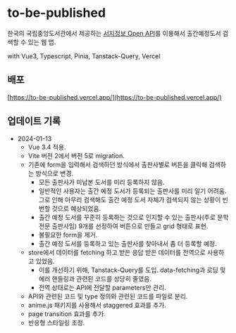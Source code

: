 # to-be-published

한국의 국립중앙도서관에서 제공하는 [서지정보 Open API](https://www.nl.go.kr/NL/contents/N31101030500.do)를 이용해서 출간예정도서 검색할 수 있는 웹 앱.


with Vue3, Typescript, Pinia, Tanstack-Query, Vercel 

## 배포

[https://to-be-published.vercel.app/](https://to-be-published.vercel.app/)

## 업데이트 기록

* 2024-01-13
  * Vue 3.4 적용.
  * Vite 버전 2에서 버전 5로 migration.
  * 기존에 form을 입력해서 검색하던 방식에서 출판사별로 버튼을 클릭해 검색하는 방식으로 변경.
    * 모든 출판사가 미납본 도서를 미리 등록하지 않음.
    * 일반적인 사용자는 출간 예정 도서가 등록되는 출판사를 미리 알기 어려움. 그로 인해 아무리 검색해도 출간 예정 도서 자체가 검색되지 않는 상황이 빈번할 것으로 예상되었음.
    * 출간 예정 도서를 꾸준히 등록하는 것으로 인지할 수 있는 출판사(주로 문학 전문 출판사임) 9개를 선정하여 버튼으로 만들고 grid 형태로 표현.
    * 불필요한 form을 제거.
    * 출간 예정 도서를 등록하고 있는 출판사를 찾아내서 좀 더 등록할 예정.
  * store에서 데이터를 fetching 하고 받은 응답 받은 데이터를 전역으로 사용하고 있었음.
    * 이를 개선하기 위해, Tanstack-Query를 도입. data-fetching과 로딩 및 에러 핸들링과 관련된 코드를 상당히 줄였음.
    * 전역 상태로는 API에 전달할 parameters만 관리.
  * API와 관련된 코드 및 type 정의와 관련된 코드를 파일로 분리.
  * anime.js 패키지를 사용해서 staggered 효과를 추가.
  * page transition 효과를 추가.
  * 반응형 스타일링 조정.